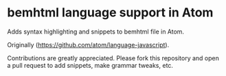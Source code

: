 # bemhtml language support in Atom

Adds syntax highlighting and snippets to bemhtml file in Atom.

Originally (https://github.com/atom/language-javascript).

Contributions are greatly appreciated. Please fork this repository and open a
pull request to add snippets, make grammar tweaks, etc.
